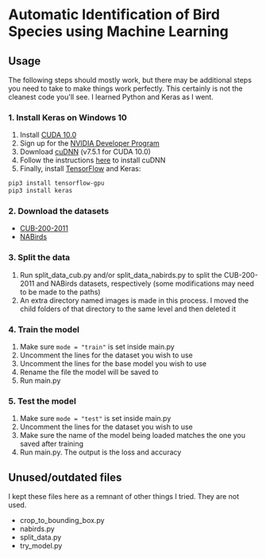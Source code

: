 # Automatic Identification of Bird Species using Machine Learning

## Usage

The following steps should mostly work, but there may be additional steps you need to take to make things work perfectly. This certainly is not the cleanest code you'll see. I learned Python and Keras as I went.

### 1. Install Keras on Windows 10

1. Install [CUDA 10.0](https://developer.nvidia.com/compute/cuda/10.0/Prod/network_installers/cuda_10.0.130_win10_network)
2. Sign up for the [NVIDIA Developer Program](https://developer.nvidia.com/nvidia-developer-zone)
3. Download [cuDNN](https://developer.nvidia.com/cudnn) (v7.5.1 for CUDA 10.0)
4. Follow the instructions [here](https://docs.nvidia.com/deeplearning/sdk/cudnn-install/index.html#installwindows) to install cuDNN
5. Finally, install [TensorFlow](https://www.tensorflow.org/install/gpu) and Keras:
```bash
pip3 install tensorflow-gpu
pip3 install keras
```

### 2. Download the datasets

- [CUB-200-2011](http://www.vision.caltech.edu/visipedia/CUB-200-2011.html)
- [NABirds](http://dl.allaboutbirds.org/nabirds)

### 3. Split the data

1. Run split_data_cub.py and/or split_data_nabirds.py to split the CUB-200-2011 and NABirds datasets, respectively (some modifications may need to be made to the paths)
2. An extra directory named images is made in this process. I moved the child folders of that directory to the same level and then deleted it

### 4. Train the model

1. Make sure `mode = "train"` is set inside main.py
2. Uncomment the lines for the dataset you wish to use
3. Uncomment the lines for the base model you wish to use
4. Rename the file the model will be saved to
5. Run main.py

### 5. Test the model

1. Make sure `mode = "test"` is set inside main.py
2. Uncomment the lines for the dataset you wish to use
3. Make sure the name of the model being loaded matches the one you saved after training
4. Run main.py. The output is the loss and accuracy

## Unused/outdated files

I kept these files here as a remnant of other things I tried. They are not used.
- crop_to_bounding_box.py
- nabirds.py
- split_data.py
- try_model.py